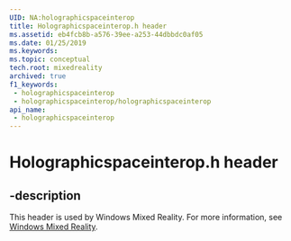 ```yaml
---
UID: NA:holographicspaceinterop
title: Holographicspaceinterop.h header
ms.assetid: eb4fcb8b-a576-39ee-a253-44dbbdc0af05
ms.date: 01/25/2019
ms.keywords: 
ms.topic: conceptual
tech.root: mixedreality
archived: true
f1_keywords:
 - holographicspaceinterop
 - holographicspaceinterop/holographicspaceinterop
api_name:
 - holographicspaceinterop
---
```


# Holographicspaceinterop.h header


## -description

This header is used by Windows Mixed Reality. For more information, see [Windows Mixed Reality](../_mixedreality/index.md).


